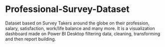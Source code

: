 # Professional-Survey-Dataset
Dataset based on Survey Takers around the globe on their profession, salary, satisfaction, work/life balance and many more. It is a visualization dashboard made on Power BI Desktop filtering data, cleaning, transforming  and then report building.
